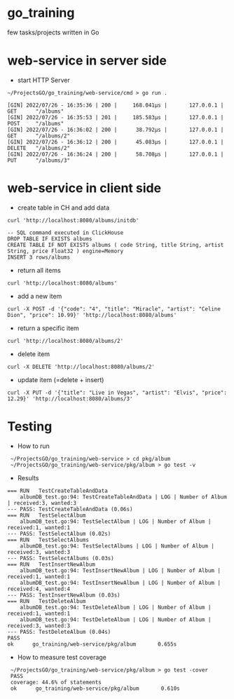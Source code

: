 # go_training
few tasks/projects written in Go

# web-service in server side

- start HTTP Server
```
~/ProjectsGO/go_training/web-service/cmd > go run .

[GIN] 2022/07/26 - 16:35:36 | 200 |     168.041µs |       127.0.0.1 | GET      "/albums"
[GIN] 2022/07/26 - 16:35:53 | 201 |     185.583µs |       127.0.0.1 | POST     "/albums"
[GIN] 2022/07/26 - 16:36:02 | 200 |      38.792µs |       127.0.0.1 | GET      "/albums/2"
[GIN] 2022/07/26 - 16:36:12 | 200 |      45.083µs |       127.0.0.1 | DELETE   "/albums/2"
[GIN] 2022/07/26 - 16:36:24 | 200 |      58.708µs |       127.0.0.1 | PUT      "/albums/3"

```

# web-service in client side

- create table in CH and add data
```
curl 'http://localhost:8080/albums/initdb'
```
```
-- SQL command executed in ClickHouse
DROP TABLE IF EXISTS albums
CREATE TABLE IF NOT EXISTS albums ( code String, title String, artist String, price Float32 ) engine=Memory
INSERT 3 rows/albums
```


- return all items
```
curl 'http://localhost:8080/albums'
```
- add a new item
```
curl -X POST -d '{"code": "4", "title": "Miracle", "artist": "Celine Dion", "price": 10.99}' 'http://localhost:8080/albums'
```
- return a specific item
```
curl 'http://localhost:8080/albums/2'
```
- delete item
```
curl -X DELETE 'http://localhost:8080/albums/2'
```
- update item (=delete + insert)
```
curl -X PUT -d '{"title": "Live in Vegas", "artist": "Elvis", "price": 12.29}' 'http://localhost:8080/albums/3'
```

# Testing

- How to run
```
 ~/ProjectsGO/go_training/web-service > cd pkg/album
 ~/ProjectsGO/go_training/web-service/pkg/album > go test -v
```
- Results
```
=== RUN   TestCreateTableAndData
    albumDB_test.go:94: TestCreateTableAndData | LOG | Number of Album | received:3, wanted:3
--- PASS: TestCreateTableAndData (0.06s)
=== RUN   TestSelectAlbum
    albumDB_test.go:94: TestSelectAlbum | LOG | Number of Album | received:1, wanted:1
--- PASS: TestSelectAlbum (0.02s)
=== RUN   TestSelectAlbums
    albumDB_test.go:94: TestSelectAlbums | LOG | Number of Album | received:3, wanted:3
--- PASS: TestSelectAlbums (0.03s)
=== RUN   TestInsertNewAlbum
    albumDB_test.go:94: TestInsertNewAlbum | LOG | Number of Album | received:1, wanted:1
    albumDB_test.go:94: TestInsertNewAlbum | LOG | Number of Album | received:4, wanted:4
--- PASS: TestInsertNewAlbum (0.03s)
=== RUN   TestDeleteAlbum
    albumDB_test.go:94: TestDeleteAlbum | LOG | Number of Album | received:1, wanted:1
    albumDB_test.go:94: TestDeleteAlbum | LOG | Number of Album | received:3, wanted:3
--- PASS: TestDeleteAlbum (0.04s)
PASS
ok      go_training/web-service/pkg/album       0.655s
```

- How to measure test coverage
```
 ~/ProjectsGO/go_training/web-service/pkg/album > go test -cover
 PASS
 coverage: 44.6% of statements
 ok      go_training/web-service/pkg/album       0.610s
```
